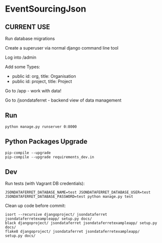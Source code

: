 # EventSourcingJson

## CURRENT USE

Run database migrations

Create a superuser via normal django command line tool

Log into /admin

Add some Types:

* public id: org, title: Organisation
* public id: project, title: Project

Go to /app - work with data!

Go to /jsondataferret - backend view of data management

## Run 

    python manage.py runserver 0:8000


## Python Packages Upgrade

    
    pip-compile --upgrade
    pip-compile --upgrade requirements_dev.in
    
    
## Dev


Run tests  (with Vagrant DB credentials):



    JSONDATAFERRET_DATABASE_NAME=test JSONDATAFERRET_DATABASE_USER=test JSONDATAFERRET_DATABASE_PASSWORD=test python manage.py test

Clean up code before commit:



    isort --recursive djangoproject/ jsondataferret jsondataferretexampleapp/ setup.py docs/
    black djangoproject/ jsondataferret jsondataferretexampleapp/ setup.py docs/
    flake8 djangoproject/ jsondataferret jsondataferretexampleapp/ setup.py docs/
